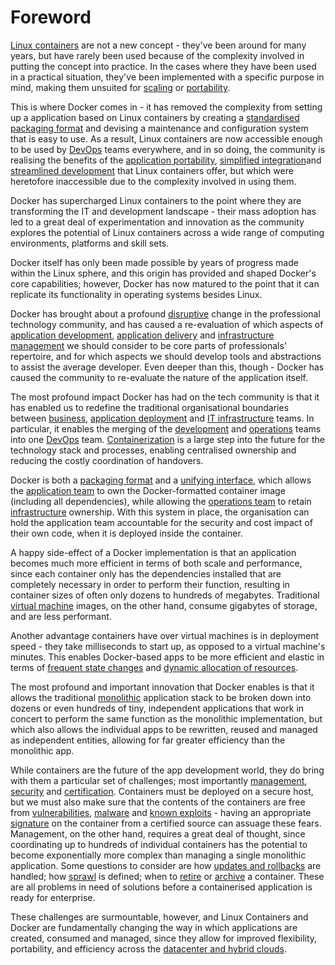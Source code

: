 # Foreword

[Linux containers]() are not a new concept - they've been around for many years, but have rarely been 
used because of the complexity involved in putting the concept into practice. In the cases where 
they have been used in a practical situation, they've been implemented with a specific purpose in 
mind, making them unsuited for [scaling]() or [portability]().

This is where Docker comes in - it has removed the complexity from setting up a application based on 
Linux containers by creating a [standardised packaging format]() and devising a maintenance and 
configuration system that is easy to use. As a result, Linux containers are now accessible enough
to be used by [DevOps]() teams everywhere, and in so doing, the community is realising the benefits
of the [application portability](), [simplified integration]()and [streamlined development]() that
Linux containers offer, but which were heretofore inaccessible due to the complexity involved in
using them.

Docker has supercharged Linux containers to the point where they are transforming the IT and 
development landscape - their mass adoption has led to a great deal of experimentation and innovation
as the community explores the potential of Linux containers across a wide range of computing 
environments, platforms and skill sets.

Docker itself has only been made possible by years of progress made within the Linux sphere, and this 
origin has provided and shaped Docker's core capabilities; however, Docker has now matured to the point
that it can replicate its functionality in operating systems besides Linux.

Docker has brought about a profound [disruptive]() change in the professional technology community,
and has caused a re-evaluation of which aspects of [application development](), [application delivery]() 
and [infrastructure management]() we should consider to be core parts of professionals' repertoire, and for
which aspects we should develop tools and abstractions to assist the average developer. Even deeper than
this, though - Docker has caused the community to re-evaluate the nature of the application itself.
 
The most profound impact Docker has had on the tech community is that it has enabled us to redefine the 
traditional organisational boundaries between [business](), [application deployment]() and 
[IT infrastructure]() teams. In particular, it enables the merging of the [development]() and [operations]()
teams into one [DevOps]() team. [Containerization]() is a large step into the future for the technology
stack and processes, enabling centralised ownership and reducing the costly coordination of handovers.

Docker is both a [packaging format]() and a [unifying interface](), which allows the [application team]() 
to own the Docker-formatted container image (including all dependencies), while allowing the [operations team]()
to retain [infrastructure]() ownership. With this system in place, the organisation can hold the application
team accountable for the security and cost impact of their own code, when it is deployed inside the container.

A happy side-effect of a Docker implementation is that an application becomes much more efficient in terms of
both scale and performance, since each container only has the dependencies installed that are completely 
necessary in order to perform their function, resulting in container sizes of often only dozens to hundreds
of megabytes. Traditional [virtual machine]() images, on the other hand, consume gigabytes of storage, and
are less performant.
 
Another advantage containers have over virtual machines is in deployment speed - they take milliseconds to 
start up, as opposed to a virtual machine's minutes. This enables Docker-based apps to be more efficient and 
elastic in terms of [frequent state changes]() and [dynamic allocation of resources]().
  
The most profound and important innovation that Docker enables is that it allows the traditional 
[monolithic]() application stack to be broken down into dozens or even hundreds of tiny, independent 
applications that work in concert to perform the same function as the monolithic implementation, but which 
also allows the individual apps to be rewritten, reused and managed as independent entities, allowing 
for far greater efficiency than the monolithic app.

While containers are the future of the app development world, they do bring with them a particular set of
challenges; most importantly [management](), [security]() and [certification](). Containers must be deployed 
on a secure host, but we must also make sure that the contents of the containers are free from 
[vulnerabilities](), [malware]() and [known exploits]() - having an appropriate [signature]() on the container
from a certified source can assuage these fears. Management, on the other hand, requires a great deal of
thought, since coordinating up to hundreds of individual containers has the potential to become exponentially
more complex than managing a single monolithic application. Some questions to consider are how [updates and
rollbacks]() are handled; how [sprawl]() is defined; when to [retire]() or [archive]() a container. These 
are all problems in need of solutions before a containerised application is ready for enterprise.

These challenges are surmountable, however, and Linux Containers and Docker are fundamentally changing the
way in which applications are created, consumed and managed, since they allow for improved flexibility,
portability, and efficiency across the [datacenter and hybrid clouds]().